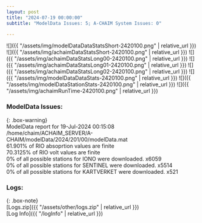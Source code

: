 ```yaml
---
layout: post
title: "2024-07-19 00:00:00"
subtitle: "ModelData Issues: 5; A-CHAIM System Issues: 0"

---
```


![]({{ "/assets/img/modelDataDataStatsShort-2420100.png" | relative_url }})
![]({{ "/assets/img/achaimDataStatsShort-2420100.png" | relative_url }})
![]({{ "/assets/img/achaimDataStatsLong00-2420100.png" | relative_url }})
![]({{ "/assets/img/achaimDataStatsLong01-2420100.png" | relative_url }})
![]({{ "/assets/img/achaimDataStatsLong02-2420100.png" | relative_url }})
![]({{ "/assets/img/modelDataDataStats-2420100.png" | relative_url }})
![]({{ "/assets/img/modelDataStationStats-2420100.png" | relative_url }})
![]({{ "/assets/img/achaimRunTime-2420100.png" | relative_url }})


### ModelData Issues:  
  
{: .box-warning}  
 ModelData report for 19-Jul-2024 00:15:08   
 /home/chaim/ACHAIM_SERVER/A-CHAIM/modelData/2024/201/00/modelData.mat   
 61.901% of RIO absoprtion values are finite   
 70.3125% of RIO volt values are finite   
 0% of all possible stations for IONO were downloaded. x6059   
 0% of all possible stations for SENTINEL were downloaded. x5514   
 0% of all possible stations for KARTVERKET were downloaded. x521   
  


### Logs:  
  
{: .box-note}  
[Logs.zip]({{ "/assets/other/logs.zip" | relative_url }})  
[Log Info]({{ "/logInfo" | relative_url }})  
